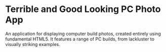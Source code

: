 # Terrible and Good Looking PC Photo App
An application for displaying computer build photos, created entirely using fundamental HTML5. It features a range of PC builds, from lackluster to visually striking examples.